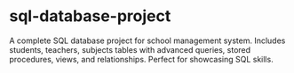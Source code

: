# sql-database-project
A complete SQL database project for school management system. Includes students, teachers, subjects tables with advanced queries, stored procedures, views, and relationships. Perfect for showcasing SQL skills.
